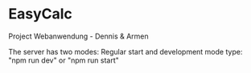 # EasyCalc
Project Webanwendung - Dennis & Armen

The server has two modes: Regular start and development mode
type: "npm run dev" or "npm run start"

